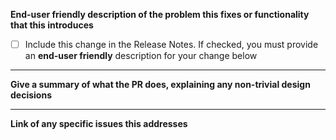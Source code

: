 **End-user friendly description of the problem this fixes or functionality that this introduces**

- [ ] Include this change in the Release Notes. If checked, you must provide an **end-user friendly** description for your change below

---
**Give a summary of what the PR does, explaining any non-trivial design decisions**



---
**Link of any specific issues this addresses**
